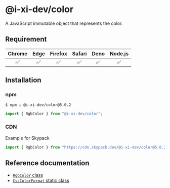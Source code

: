 # @i-xi-dev/color

A JavaScript immutable object that represents the color.


## Requirement

| Chrome | Edge | Firefox | Safari | Deno | Node.js |
| :---: | :---: | :---: | :---: | :---: | :---: |
| ✅ | ✅ | ✅ | ✅ | ✅ | ✅ |


## Installation

### npm

```console
$ npm i @i-xi-dev/color@5.0.2
```

```javascript
import { RgbColor } from "@i-xi-dev/color";
```

### CDN

Example for Skypack
```javascript
import { RgbColor } from "https://cdn.skypack.dev/@i-xi-dev/color@5.0.2";
```

## Reference documentation

- [`RgbColor` class](https://doc.deno.land/https://raw.githubusercontent.com/i-xi-dev/color.es/5.0.2/mod.ts/~/RgbColor)
- [`CssColorFormat` static class](https://doc.deno.land/https://raw.githubusercontent.com/i-xi-dev/color.es/5.0.2/mod.ts/~/CssColorFormat)

